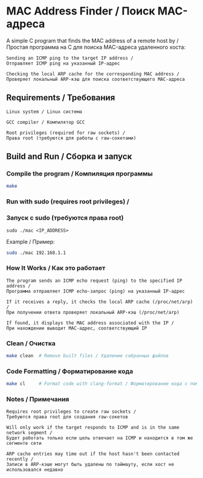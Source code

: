 # MAC Address Finder / Поиск MAC-адреса

A simple C program that finds the MAC address of a remote host by / 
Простая программа на C для поиска MAC-адреса удаленного хоста:

    Sending an ICMP ping to the target IP address / 
    Отправляет ICMP ping на указанный IP-адрес

    Checking the local ARP cache for the corresponding MAC address / 
    Проверяет локальный ARP-кэш для поиска соответствующего MAC-адреса


## Requirements / Требования

    Linux system / Linux система

    GCC compiler / Компилятор GCC

    Root privileges (required for raw sockets) / 
    Права root (требуются для работы с raw-сокетами)


## Build and Run / Сборка и запуск


### Compile the program / Компиляция программы

```bash
make
```


### Run with sudo (requires root privileges) / 
### Запуск с sudo (требуются права root)

```
sudo ./mac <IP_ADDRESS>
```

Example / Пример:
```bash
sudo ./mac 192.168.1.1
```

### How It Works / Как это работает

    The program sends an ICMP echo request (ping) to the specified IP address / 
    Программа отправляет ICMP echo-запрос (ping) на указанный IP-адрес

    If it receives a reply, it checks the local ARP cache (/proc/net/arp) / 
    При получении ответа проверяет локальный ARP-кэш (/proc/net/arp)

    If found, it displays the MAC address associated with the IP / 
    При нахождении выводит MAC-адрес, соответствующий IP


### Clean / Очистка

```bash
make clean  # Remove built files / Удаление собранных файлов
```

### Code Formatting / Форматирование кода

```bash
make cl     # Format code with clang-format / Форматирование кода с помощью clang-format
```

### Notes / Примечания

    Requires root privileges to create raw sockets / 
    Требуются права root для создания raw-сокетов

    Will only work if the target responds to ICMP and is in the same network segment / 
    Будет работать только если цель отвечает на ICMP и находится в том же сегменте сети

    ARP cache entries may time out if the host hasn't been contacted recently / 
    Записи в ARP-кэше могут быть удалены по таймауту, если хост не использовался недавно
    
